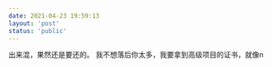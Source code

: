 ```yaml
---
date: 2021-04-23 19:59:13
layout: 'post'
status: 'public'
---
```

出来混，果然还是要还的。
我不想落后你太多，我要拿到高级项目的证书，就像n
